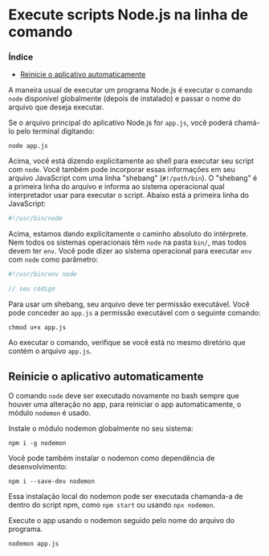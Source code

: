 # Execute scripts Node.js na linha de comando

### Índice

- [Reinicie o aplicativo automaticamente]()

A maneira usual de executar um programa Node.js é executar o comando `node` disponível globalmente (depois de instalado) e passar o nome do arquivo que deseja executar.

Se o arquivo principal do aplicativo Node.js for `app.js`, você poderá chamá-lo pelo terminal digitando:

```
node app.js
```

Acima, você está dizendo explicitamente ao shell para executar seu script com `node`. Você também pode incorporar essas informações em seu arquivo JavaScript com uma linha "shebang" (`#!/path/bin`). O "shebang" é a primeira linha do arquivo e informa ao sistema operacional qual interpretador usar para executar o script. Abaixo está a primeira linha do JavaScript:

```js
#!/usr/bin/node
```

Acima, estamos dando explicitamente o caminho absoluto do intérprete. Nem todos os sistemas operacionais têm `node` na pasta `bin/`, mas todos devem ter `env`. Você pode dizer ao sistema operacional para executar `env` com `node` como parâmetro:

```js
#!/usr/bin/env node

// seu código
```

Para usar um shebang, seu arquivo deve ter permissão executável. Você pode conceder ao `app.js` a permissão executável com o seguinte comando:

```
chmod u+x app.js
```

Ao executar o comando, verifique se você está no mesmo diretório que contém o arquivo `app.js`.

## Reinicie o aplicativo automaticamente

O comando `node` deve ser executado novamente no bash sempre que houver uma alteração no app, para reiniciar o app automaticamente, o módulo `nodemon` é usado.

Instale o módulo nodemon globalmente no seu sistema:

```
npm i -g nodemon
```

Você pode também instalar o nodemon como dependência de desenvolvimento:

```
npm i --save-dev nodemon
```

Essa instalação local do nodemon pode ser executada chamanda-a de dentro do script npm, como `npm start` ou usando `npx nodemon`.

Execute o app usando o nodemon seguido pelo nome do arquivo do programa.

```
nodemon app.js
```
